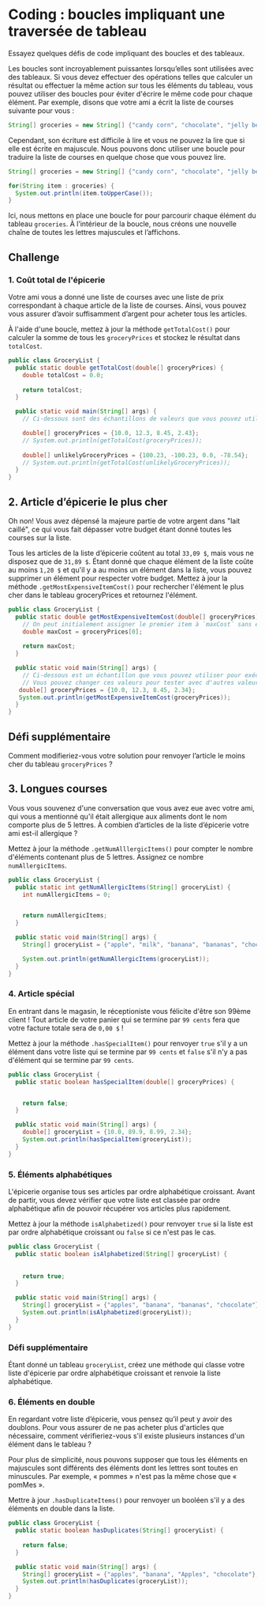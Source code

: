 # Coding : boucles impliquant une traversée de tableau

Essayez quelques défis de code impliquant des boucles et des tableaux.

Les boucles sont incroyablement puissantes lorsqu’elles sont utilisées avec des tableaux. Si vous devez effectuer des opérations telles que calculer un résultat ou effectuer la même action sur tous les éléments du tableau, vous pouvez utiliser des boucles pour éviter d'écrire le même code pour chaque élément. Par exemple, disons que votre ami a écrit la liste de courses suivante pour vous :

```java
String[] groceries = new String[] {"candy corn", "chocolate", "jelly beans", "cookies"};
```

Cependant, son écriture est difficile à lire et vous ne pouvez la lire que si elle est écrite en majuscule. Nous pouvons donc utiliser une boucle pour traduire la liste de courses en quelque chose que vous pouvez lire.

```java
String[] groceries = new String[] {"candy corn", "chocolate", "jelly beans", "cookies"};

for(String item : groceries) {
  System.out.println(item.toUpperCase());
}
```

Ici, nous mettons en place une boucle for pour parcourir chaque élément du tableau `groceries`. À l’intérieur de la boucle, nous créons une nouvelle chaîne de toutes les lettres majuscules et l’affichons.

## Challenge

### 1. Coût total de l'épicerie

Votre ami vous a donné une liste de courses avec une liste de prix correspondant à chaque article de la liste de courses. Ainsi, vous pouvez vous assurer d’avoir suffisamment d’argent pour acheter tous les articles.

À l'aide d'une boucle, mettez à jour la méthode `getTotalCost()` pour calculer la somme de tous les `groceryPrices` et stockez le résultat dans `totalCost`.

```java
public class GroceryList {
  public static double getTotalCost(double[] groceryPrices) {
    double totalCost = 0.0;
    
    return totalCost;
  }

  public static void main(String[] args) {
    // Ci-dessous sont des échantillons de valeurs que vous pouvez utiliser pour exécuter votre code.

    double[] groceryPrices = {10.0, 12.3, 8.45, 2.43};
    // System.out.println(getTotalCost(groceryPrices));
    
    double[] unlikelyGroceryPrices = {100.23, -100.23, 0.0, -78.54};
    // System.out.println(getTotalCost(unlikelyGroceryPrices));
  }
}
```

## 2. Article d’épicerie le plus cher

Oh non! Vous avez dépensé la majeure partie de votre argent dans "lait caillé", ce qui vous fait dépasser votre budget étant donné toutes les courses sur la liste.

Tous les articles de la liste d’épicerie coûtent au total `33,09 $`, mais vous ne disposez que de `31,89 $`. Étant donné que chaque élément de la liste coûte au moins `1,20 $` et qu'il y a au moins un élément dans la liste, vous pouvez supprimer un élément pour respecter votre budget. Mettez à jour la méthode `.getMostExpensiveItemCost()` pour rechercher l'élément le plus cher dans le tableau groceryPrices et retournez l'élément.

```java
public class GroceryList {
  public static double getMostExpensiveItemCost(double[] groceryPrices) {
    // On peut initialement assigner le premier item à `maxCost` sans erreur parce qu'on part du postulat qu'on a au moins un item dans le tableau 
    double maxCost = groceryPrices[0];
    
    return maxCost;
  }

  public static void main(String[] args) {
    // Ci-dessous est un échantillon que vous pouvez utiliser pour exécuter votre code
    // Vous pouvez changer ces valeurs pour tester avec d'autres valeurs
   double[] groceryPrices = {10.0, 12.3, 8.45, 2.34};
   System.out.println(getMostExpensiveItemCost(groceryPrices));
  }
}

```

## Défi supplémentaire
Comment modifieriez-vous votre solution pour renvoyer l’article le moins cher du tableau `groceryPrices` ?

## 3. Longues courses
 
Vous vous souvenez d'une conversation que vous avez eue avec votre ami, qui vous a mentionné qu'il était allergique aux aliments dont le nom comporte plus de 5 lettres. À combien d’articles de la liste d’épicerie votre ami est-il allergique ?

Mettez à jour la méthode `.getNumAlllergicItems()` pour compter le nombre d'éléments contenant plus de 5 lettres. Assignez ce nombre `numAllergicItems`.

```java
public class GroceryList {
  public static int getNumAllergicItems(String[] groceryList) {
    int numAllergicItems = 0;


    return numAllergicItems;
  }

  public static void main(String[] args) {
    String[] groceryList = {"apple", "milk", "banana", "bananas", "chocolate"};

    System.out.println(getNumAllergicItems(groceryList));
  }
}
```

### 4. Article spécial

En entrant dans le magasin, le réceptioniste vous félicite d'être son 99ème client ! Tout article de votre panier qui se termine par `99 cents` fera que votre facture totale sera de `0,00 $` !

Mettez à jour la méthode `.hasSpecialItem()` pour renvoyer `true` s'il y a un élément dans votre liste qui se termine par `99 cents` et `false` s'il n'y a pas d'élément qui se termine par `99 cents`.

```java
public class GroceryList {
  public static boolean hasSpecialItem(double[] groceryPrices) {


    return false;
  }

  public static void main(String[] args) {
    double[] groceryList = {10.0, 89.9, 8.99, 2.34};
    System.out.println(hasSpecialItem(groceryList));
  }
}

```

### 5. Éléments alphabétiques

L'épicerie organise tous ses articles par ordre alphabétique croissant. Avant de partir, vous devez vérifier que votre liste est classée par ordre alphabétique afin de pouvoir récupérer vos articles plus rapidement.

Mettez à jour la méthode `isAlphabetized()` pour renvoyer `true` si la liste est par ordre alphabétique croissant ou `false` si ce n'est pas le cas.

```java
public class GroceryList {
  public static boolean isAlphabetized(String[] groceryList) {
    
    
    return true;
  }

  public static void main(String[] args) {
    String[] groceryList = {"apples", "banana", "bananas", "chocolate"};
    System.out.println(isAlphabetized(groceryList));
  }
}

```

### Défi supplémentaire
Étant donné un tableau `groceryList`, créez une méthode qui classe votre liste d'épicerie par ordre alphabétique croissant et renvoie la liste alphabétique.


### 6. Éléments en double

En regardant votre liste d’épicerie, vous pensez qu’il peut y avoir des doublons. Pour vous assurer de ne pas acheter plus d'articles que nécessaire, comment vérifieriez-vous s'il existe plusieurs instances d'un élément dans le tableau ?

Pour plus de simplicité, nous pouvons supposer que tous les éléments en majuscules sont différents des éléments dont les lettres sont toutes en minuscules. Par exemple, « pommes » n'est pas la même chose que « pomMes ».

Mettre à jour `.hasDuplicateItems()` pour renvoyer un booléen s'il y a des éléments en double dans la liste.

```java
public class GroceryList {
  public static boolean hasDuplicates(String[] groceryList) {
    
    return false;
  }

  public static void main(String[] args) {
    String[] groceryList = {"apples", "banana", "Apples", "chocolate"};
    System.out.println(hasDuplicates(groceryList));
  }
}
```
